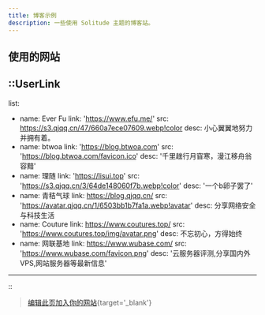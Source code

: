 ```yaml
---
title: 博客示例
description: 一些使用 Solitude 主题的博客站。
---
```


## 使用的网站

::UserLink
---
list:
  - name: Ever Fu
    link: 'https://www.efu.me/'
    src: https://s3.qjqq.cn/47/660a7ece07609.webp!color
    desc: 小心翼翼地努力并拥有着。
  - name: btwoa
    link: 'https://blog.btwoa.com'
    src: 'https://blog.btwoa.com/favicon.ico'
    desc: '千里趖行月窅寒，漫江移舟翁容黯'
  - name: 理随
    link: 'https://lisui.top'
    src: 'https://s3.qjqq.cn/3/64de148060f7b.webp!color'
    desc: '一个b卵子罢了'
  - name: 青秸气球
    link: https://blog.qjqq.cn/
    src: 'https://avatar.qjqq.cn/1/6503bb1b7fa1a.webp!avatar'
    desc: 分享网络安全与科技生活
  - name: Couture
    link: https://www.coutures.top/
    src: 'https://www.coutures.top/img/avatar.png'
    desc: 不忘初心，方得始终
  - name: 网联基地
    link: https://www.wubase.com/
    src: 'https://www.wubase.com/favicon.png'
    desc: '云服务器评测,分享国内外VPS,网站服务器等最新信息'
---
::

> [编辑此页加入你的网站](https://github.com/everfu/solitude.js.org/edit/main/content/1.getting-started/7.cases.md){target='_blank'}
